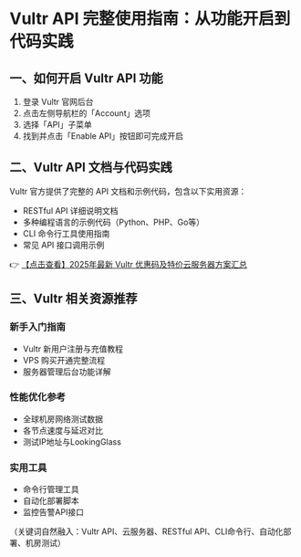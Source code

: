 # Vultr API 完整使用指南：从功能开启到代码实践

## 一、如何开启 Vultr API 功能

1. 登录 Vultr 官网后台
2. 点击左侧导航栏的「Account」选项
3. 选择「API」子菜单
4. 找到并点击「Enable API」按钮即可完成开启

## 二、Vultr API 文档与代码实践

Vultr 官方提供了完整的 API 文档和示例代码，包含以下实用资源：

- RESTful API 详细说明文档
- 多种编程语言的示例代码（Python、PHP、Go等）
- CLI 命令行工具使用指南
- 常见 API 接口调用示例

👉 [【点击查看】2025年最新 Vultr 优惠码及特价云服务器方案汇总](https://bit.ly/VuLtr)

## 三、Vultr 相关资源推荐

### 新手入门指南
- Vultr 新用户注册与充值教程
- VPS 购买开通完整流程
- 服务器管理后台功能详解

### 性能优化参考
- 全球机房网络测试数据
- 各节点速度与延迟对比
- 测试IP地址与LookingGlass

### 实用工具
- 命令行管理工具
- 自动化部署脚本
- 监控告警API接口

（关键词自然融入：Vultr API、云服务器、RESTful API、CLI命令行、自动化部署、机房测试）